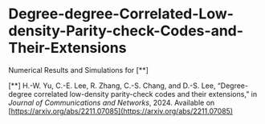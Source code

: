 # Degree-degree-Correlated-Low-density-Parity-check-Codes-and-Their-Extensions
Numerical Results and Simulations for [**]

[**] H.-W. Yu, C.-E. Lee, R. Zhang, C.-S. Chang, and D.-S. Lee, “Degree-degree correlated low-density parity-check codes and their extensions,” in *Journal of Communications and Networks*, 2024. Available on [https://arxiv.org/abs/2211.07085](https://arxiv.org/abs/2211.07085)
